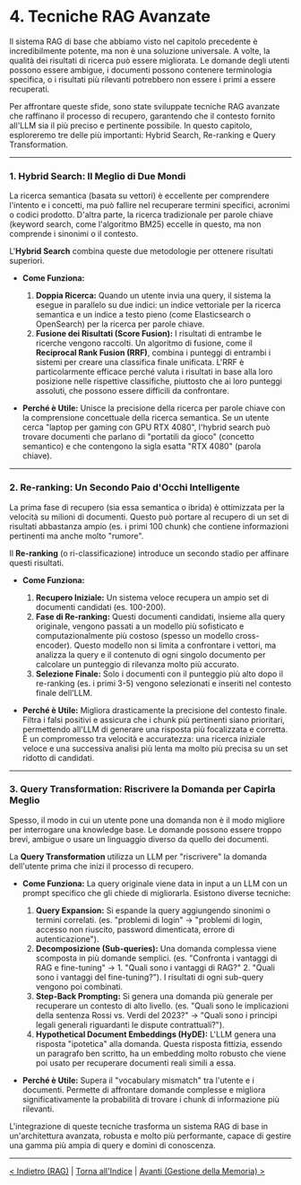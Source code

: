 # 4. Tecniche RAG Avanzate

Il sistema RAG di base che abbiamo visto nel capitolo precedente è incredibilmente potente, ma non è una soluzione universale. A volte, la qualità dei risultati di ricerca può essere migliorata. Le domande degli utenti possono essere ambigue, i documenti possono contenere terminologia specifica, o i risultati più rilevanti potrebbero non essere i primi a essere recuperati.

Per affrontare queste sfide, sono state sviluppate tecniche RAG avanzate che raffinano il processo di recupero, garantendo che il contesto fornito all'LLM sia il più preciso e pertinente possibile. In questo capitolo, esploreremo tre delle più importanti: Hybrid Search, Re-ranking e Query Transformation.

---

### 1. Hybrid Search: Il Meglio di Due Mondi

La ricerca semantica (basata su vettori) è eccellente per comprendere l'intento e i concetti, ma può fallire nel recuperare termini specifici, acronimi o codici prodotto. D'altra parte, la ricerca tradizionale per parole chiave (keyword search, come l'algoritmo BM25) eccelle in questo, ma non comprende i sinonimi o il contesto.

L'**Hybrid Search** combina queste due metodologie per ottenere risultati superiori.

- **Come Funziona:**

  1.  **Doppia Ricerca:** Quando un utente invia una query, il sistema la esegue in parallelo su due indici: un indice vettoriale per la ricerca semantica e un indice a testo pieno (come Elasticsearch o OpenSearch) per la ricerca per parole chiave.
  2.  **Fusione dei Risultati (Score Fusion):** I risultati di entrambe le ricerche vengono raccolti. Un algoritmo di fusione, come il **Reciprocal Rank Fusion (RRF)**, combina i punteggi di entrambi i sistemi per creare una classifica finale unificata. L'RRF è particolarmente efficace perché valuta i risultati in base alla loro posizione nelle rispettive classifiche, piuttosto che ai loro punteggi assoluti, che possono essere difficili da confrontare.

- **Perché è Utile:** Unisce la precisione della ricerca per parole chiave con la comprensione concettuale della ricerca semantica. Se un utente cerca "laptop per gaming con GPU RTX 4080", l'hybrid search può trovare documenti che parlano di "portatili da gioco" (concetto semantico) e che contengono la sigla esatta "RTX 4080" (parola chiave).

---

### 2. Re-ranking: Un Secondo Paio d'Occhi Intelligente

La prima fase di recupero (sia essa semantica o ibrida) è ottimizzata per la velocità su milioni di documenti. Questo può portare al recupero di un set di risultati abbastanza ampio (es. i primi 100 chunk) che contiene informazioni pertinenti ma anche molto "rumore".

Il **Re-ranking** (o ri-classificazione) introduce un secondo stadio per affinare questi risultati.

- **Come Funziona:**

  1.  **Recupero Iniziale:** Un sistema veloce recupera un ampio set di documenti candidati (es. 100-200).
  2.  **Fase di Re-ranking:** Questi documenti candidati, insieme alla query originale, vengono passati a un modello più sofisticato e computazionalmente più costoso (spesso un modello cross-encoder). Questo modello non si limita a confrontare i vettori, ma analizza la query e il contenuto di ogni singolo documento per calcolare un punteggio di rilevanza molto più accurato.
  3.  **Selezione Finale:** Solo i documenti con il punteggio più alto dopo il re-ranking (es. i primi 3-5) vengono selezionati e inseriti nel contesto finale dell'LLM.

- **Perché è Utile:** Migliora drasticamente la precisione del contesto finale. Filtra i falsi positivi e assicura che i chunk più pertinenti siano prioritari, permettendo all'LLM di generare una risposta più focalizzata e corretta. È un compromesso tra velocità e accuratezza: una ricerca iniziale veloce e una successiva analisi più lenta ma molto più precisa su un set ridotto di candidati.

---

### 3. Query Transformation: Riscrivere la Domanda per Capirla Meglio

Spesso, il modo in cui un utente pone una domanda non è il modo migliore per interrogare una knowledge base. Le domande possono essere troppo brevi, ambigue o usare un linguaggio diverso da quello dei documenti.

La **Query Transformation** utilizza un LLM per "riscrivere" la domanda dell'utente prima che inizi il processo di recupero.

- **Come Funziona:** La query originale viene data in input a un LLM con un prompt specifico che gli chiede di migliorarla. Esistono diverse tecniche:

  1.  **Query Expansion:** Si espande la query aggiungendo sinonimi o termini correlati. (es. "problemi di login" -> "problemi di login, accesso non riuscito, password dimenticata, errore di autenticazione").
  2.  **Decomposizione (Sub-queries):** Una domanda complessa viene scomposta in più domande semplici. (es. "Confronta i vantaggi di RAG e fine-tuning" -> 1. "Quali sono i vantaggi di RAG?" 2. "Quali sono i vantaggi del fine-tuning?"). I risultati di ogni sub-query vengono poi combinati.
  3.  **Step-Back Prompting:** Si genera una domanda più generale per recuperare un contesto di alto livello. (es. "Quali sono le implicazioni della sentenza Rossi vs. Verdi del 2023?" -> "Quali sono i principi legali generali riguardanti le dispute contrattuali?").
  4.  **Hypothetical Document Embeddings (HyDE):** L'LLM genera una risposta "ipotetica" alla domanda. Questa risposta fittizia, essendo un paragrafo ben scritto, ha un embedding molto robusto che viene poi usato per recuperare documenti reali simili a essa.

- **Perché è Utile:** Supera il "vocabulary mismatch" tra l'utente e i documenti. Permette di affrontare domande complesse e migliora significativamente la probabilità di trovare i chunk di informazione più rilevanti.

L'integrazione di queste tecniche trasforma un sistema RAG di base in un'architettura avanzata, robusta e molto più performante, capace di gestire una gamma più ampia di query e domini di conoscenza.

---

[< Indietro (RAG)](./03-retrieval-augmented-generation-rag.md) | [Torna all'Indice](./index.md) | [Avanti (Gestione della Memoria) >](./05-gestione-della-memoria-conversazionale.md)
